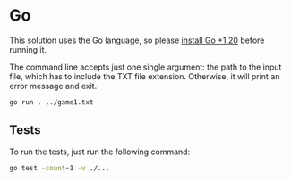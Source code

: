 # Go

This solution uses the Go language, so please [install Go +1.20](https://go.dev/doc/install) before running it.

The command line accepts just one single argument: the path to the input file, which has to include the TXT file extension. Otherwise, it will print an error message and exit.

```bash
go run . ../game1.txt
```

## Tests

To run the tests, just run the following command:

```bash
go test -count=1 -v ./...
```
